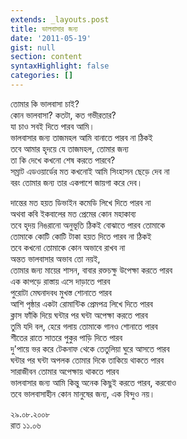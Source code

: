 ```yaml
---
extends: _layouts.post
title: ভালবাসার জন্য
date: '2011-05-19'
gist: null
section: content
syntaxHighlight: false
categories: []
---
```


তোমার কি ভালবাসা চাই?<br>
কোন ভালবাসা? কতটা, কত গভীরতার?<br>
যা চাও সবই দিতে পারব আমি।<br>
ভালবাসার জন্য তাজমহল আমি বানাতে পারব না ঠিকই<br>
তবে আমার হৃদয়ে যে তাজমহল, তোমার জন্য<br>
তা কি দেখে কখনো শেষ করতে পারবে?<br>
সম্রাট এডওয়ার্ডের মত কখনোই আমি সিংহাসন ছেড়ে দেব না<br>
বরং তোমার জন্য তার একপাশে জায়গা করে দেব।

দান্তের মত হয়ত ডিভাইন কমেডি লিখে দিতে পারব না<br>
অথবা কবি ইকবালের মত প্রেমের কোন মহাকাব্য<br>
তবে হৃদয় নিঙরানো অনুভূতি ঠিকই বোঝাতে পারব তোমাকে<br>
তোমাকে কোটি কোটি টাকা হয়ত দিতে পারব না ঠিকই<br>
তবে কখনো তোমাকে কোন অভাবে রাখব না<br>
অন্তত ভালবাসার অভাব তো নয়ই,<br>
তোমার জন্য মায়ের শাসন, বাবার রক্তচক্ষু উপেক্ষা করতে পারব<br>
এক কাপড়ে রাস্তায় এসে দাড়াতে পারব<br>
পুরোটা মেঘনাদবধ মুখস্ত শোনাতে পারব<br>
আশি পৃষ্ঠার একটা রোমান্টিক প্রেমপত্র লিখে দিতে পারব<br>
ক্লাস ফাঁকি দিয়ে ঘন্টার পর ঘন্টা অপেক্ষা করতে পারব<br>
তুমি যদি বল, হেরে গলায় তোমাকে গানও শোনাতে পারব<br>
শীতের রাতে সাতরে পুকুর পাড়ি দিতে পারব<br>
দু'পায়ে ভর করে টেকনাফ থেকে তেতুলিয়া ঘুরে আসতে পারব<br>
ঘন্টার পর ঘন্টা অপলক তোমার দিকে তাকিয়ে থাকতে পারব<br>
সারাজীবন তোমার অপেক্ষায় থাকতে পারব<br>
ভালবাসার জন্য আমি কিন্তু অনেক কিছুই করতে পারব, করবোও<br>
তবে ভালবাসাহীন কোন মানুষের জন্য, এক বিন্দুও নয়।

২৯.০৮.২০০৮<br>
রাত ১১.০৬
